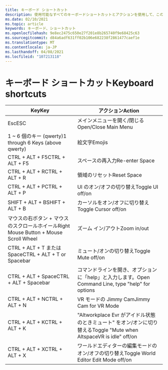 ```yaml
---
title: キーボード ショートカット
description: 使用可能なすべてのキーボードショートカットとアクションを使用して、このアプリケーションでサポートされている最新情報を入手します。
ms.date: 02/10/2021
ms.topic: article
keywords: キーボード、ショートカット
ms.openlocfilehash: 9e8ec2475c650e27f201e8b265740f9e68425c63
ms.sourcegitcommit: d84a6adf631ff02b106e682238f2861477caef1e
ms.translationtype: MT
ms.contentlocale: ja-JP
ms.lasthandoff: 04/08/2021
ms.locfileid: "107213118"
---
```

# <a name="keyboard-shortcuts"></a><span data-ttu-id="8d069-104">キーボード ショートカット</span><span class="sxs-lookup"><span data-stu-id="8d069-104">Keyboard shortcuts</span></span>

| <span data-ttu-id="8d069-105">Key</span><span class="sxs-lookup"><span data-stu-id="8d069-105">Key</span></span> | <span data-ttu-id="8d069-106">アクション</span><span class="sxs-lookup"><span data-stu-id="8d069-106">Action</span></span> |
|---|---|
| <span data-ttu-id="8d069-107">Esc</span><span class="sxs-lookup"><span data-stu-id="8d069-107">ESC</span></span> | <span data-ttu-id="8d069-108">メインメニューを開く/閉じる</span><span class="sxs-lookup"><span data-stu-id="8d069-108">Open/Close Main Menu</span></span> |
| <span data-ttu-id="8d069-109">1 ~ 6 個のキー (qwerty)</span><span class="sxs-lookup"><span data-stu-id="8d069-109">1 through 6 Keys (above qwerty)</span></span> | <span data-ttu-id="8d069-110">絵文字</span><span class="sxs-lookup"><span data-stu-id="8d069-110">Emojis</span></span> |
| <span data-ttu-id="8d069-111">CTRL + ALT + F5</span><span class="sxs-lookup"><span data-stu-id="8d069-111">CTRL + ALT + F5</span></span> | <span data-ttu-id="8d069-112">スペースの再入力</span><span class="sxs-lookup"><span data-stu-id="8d069-112">Re-enter Space</span></span> |
| <span data-ttu-id="8d069-113">CTRL + ALT + R</span><span class="sxs-lookup"><span data-stu-id="8d069-113">CTRL + ALT + R</span></span> | <span data-ttu-id="8d069-114">領域のリセット</span><span class="sxs-lookup"><span data-stu-id="8d069-114">Reset Space</span></span> |
| <span data-ttu-id="8d069-115">CTRL + ALT + P</span><span class="sxs-lookup"><span data-stu-id="8d069-115">CTRL + ALT + P</span></span> | <span data-ttu-id="8d069-116">UI のオン/オフの切り替え</span><span class="sxs-lookup"><span data-stu-id="8d069-116">Toggle UI off/on</span></span> |
| <span data-ttu-id="8d069-117">SHIFT + ALT + B</span><span class="sxs-lookup"><span data-stu-id="8d069-117">SHIFT + ALT + B</span></span> | <span data-ttu-id="8d069-118">カーソルをオン/オフに切り替え</span><span class="sxs-lookup"><span data-stu-id="8d069-118">Toggle Cursor off/on</span></span> |
| <span data-ttu-id="8d069-119">マウスの右ボタン + マウスのスクロールホイール</span><span class="sxs-lookup"><span data-stu-id="8d069-119">Right Mouse Button + Mouse Scroll Wheel</span></span> | <span data-ttu-id="8d069-120">ズーム イン/アウト</span><span class="sxs-lookup"><span data-stu-id="8d069-120">Zoom in/out</span></span> |
| <span data-ttu-id="8d069-121">CTRL + ALT + T または Space</span><span class="sxs-lookup"><span data-stu-id="8d069-121">CTRL + ALT + T or Spacebar</span></span> | <span data-ttu-id="8d069-122">ミュート/オンの切り替え</span><span class="sxs-lookup"><span data-stu-id="8d069-122">Toggle Mute off/on</span></span> |
| <span data-ttu-id="8d069-123">CTRL + ALT + Space</span><span class="sxs-lookup"><span data-stu-id="8d069-123">CTRL + ALT + Spacebar</span></span> | <span data-ttu-id="8d069-124">コマンドラインを開き、オプションに「help」と入力します。</span><span class="sxs-lookup"><span data-stu-id="8d069-124">Open Command Line, type "help" for options</span></span> |
| <span data-ttu-id="8d069-125">CTRL + ALT + N</span><span class="sxs-lookup"><span data-stu-id="8d069-125">CTRL + ALT + N</span></span> | <span data-ttu-id="8d069-126">VR モードの Jimmy Cam</span><span class="sxs-lookup"><span data-stu-id="8d069-126">Jimmy Cam for VR Mode</span></span> |
| <span data-ttu-id="8d069-127">CTRL + ALT + K</span><span class="sxs-lookup"><span data-stu-id="8d069-127">CTRL + ALT + K</span></span> | <span data-ttu-id="8d069-128">"Altworkplace Evr がアイドル状態のときミュート" をオン/オンに切り替える</span><span class="sxs-lookup"><span data-stu-id="8d069-128">Toggle "Mute when AltspaceVR is idle" off/on</span></span> |
| <span data-ttu-id="8d069-129">CTRL + ALT + X</span><span class="sxs-lookup"><span data-stu-id="8d069-129">CTRL + ALT + X</span></span> | <span data-ttu-id="8d069-130">ワールドエディターの編集モードのオン/オフの切り替え</span><span class="sxs-lookup"><span data-stu-id="8d069-130">Toggle World Editor Edit Mode off/on</span></span> |